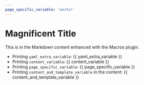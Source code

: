 ```yaml
---
page_specific_variable: 'works!'
---
```


# Magnificent Title

This is in the Markdown content enhanced with the Macros plugin.

- Printing `yaml_extra_variable`: {{ yaml_extra_variable }}
- Printing `content_variable`: {{ content_variable }}
- Printing `page_specific_variable`: {{ page_specific_variable }}
- Printing `content_and_template_variable` in the content: {{ content_and_template_variable }}
